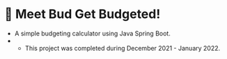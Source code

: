 # 🚀 Meet Bud Get Budgeted!
- A simple budgeting calculator using Java Spring Boot.
- - This project was completed during December 2021 - January 2022. 

